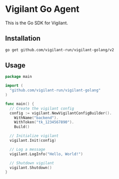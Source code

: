 # Vigilant Go Agent

This is the Go SDK for Vigilant.

## Installation

```bash
go get github.com/vigilant-run/vigilant-golang/v2
```

## Usage

```go
package main

import (
  "github.com/vigilant-run/vigilant-golang"
)

func main() {
  // Create the vigilant config
  config := vigilant.NewVigilantConfigBuilder().
    WithName("backend").
    WithToken("tk_1234567890").
    Build()

  // Initialize vigilant
  vigilant.Init(config)

  // Log a message
  vigilant.LogInfo("Hello, World!")

  // Shutdown vigilant
  vigilant.Shutdown()
}
```